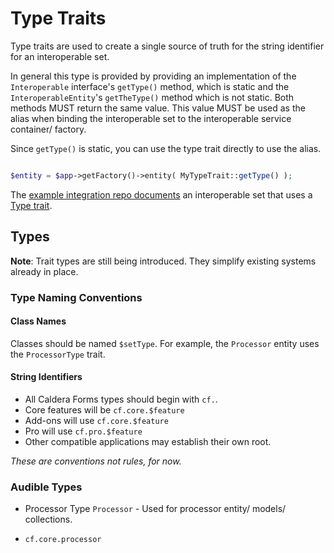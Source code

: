 # Type Traits
Type traits are used to create a single source of truth for the string identifier for an interoperable set.

In general this type is provided by providing an implementation of the `Interoperable` interface's `getType()` method, which is static and the `InteroperableEntity`'s `getTheType()` method which is not static. Both methods MUST return the same value. This value MUST be used as the alias when binding the interoperable set to the interoperable service container/ factory.

Since `getType()` is static, you can use the type trait directly to use the alias.

```php

$entity = $app->getFactory()->entity( MyTypeTrait::getType() );
```

The [example integration repo documents](https://github.com/CalderaWP/caldera-interop-extension-example/blob/master/DOCS.md) an interoperable set that uses a [Type trait](https://github.com/CalderaWP/caldera-interop-extension-example/blob/master/src/Traits/HelloType.php).


## Types
__Note__: Trait types are still being introduced. They simplify existing systems already in place.

### Type Naming Conventions


#### Class Names
Classes should be named `$setType`. For example, the `Processor` entity uses the `ProcessorType` trait.
#### String Identifiers
* All Caldera Forms types should begin with `cf.`.
* Core features will be `cf.core.$feature`
* Add-ons will use `cf.core.$feature`
* Pro will use `cf.pro.$feature`
* Other compatible applications may establish their own root.



*These are conventions not rules, for now.* 

### Audible Types
* Processor Type `Processor` - Used for processor entity/ models/ collections.
- `cf.core.processor`
